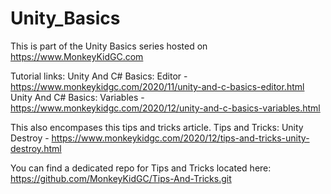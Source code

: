 # Unity_Basics
This is part of the Unity Basics series hosted on https://www.MonkeyKidGC.com

Tutorial links:
Unity And C# Basics: Editor - https://www.monkeykidgc.com/2020/11/unity-and-c-basics-editor.html
Unity And C# Basics: Variables - https://www.monkeykidgc.com/2020/12/unity-and-c-basics-variables.html

This also encompases this tips and tricks article.
Tips and Tricks: Unity Destroy - https://www.monkeykidgc.com/2020/12/tips-and-tricks-unity-destroy.html

You can find a dedicated repo for Tips and Tricks located here: https://github.com/MonkeyKidGC/Tips-And-Tricks.git